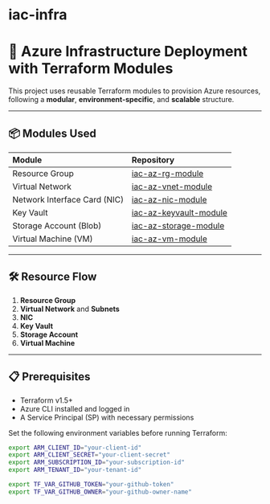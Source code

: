 # iac-infra

# 🚀 Azure Infrastructure Deployment with Terraform Modules

This project uses reusable Terraform modules to provision Azure resources, following a **modular**, **environment-specific**, and **scalable** structure.

---

## 📦 Modules Used

| Module | Repository |
|:------|:------------|
| Resource Group | [iac-az-rg-module](https://github.com/chaitanyakommoju/iac-az-rg-module.git) |
| Virtual Network | [iac-az-vnet-module](https://github.com/chaitanyakommoju/iac-az-vnet-module.git) |
| Network Interface Card (NIC) | [iac-az-nic-module](https://github.com/chaitanyakommoju/iac-az-nic-module.git) |
| Key Vault | [iac-az-keyvault-module](https://github.com/chaitanyakommoju/iac-az-keyvault-module.git) |
| Storage Account (Blob) | [iac-az-storage-module](https://github.com/chaitanyakommoju/iac-az-storage-module.git) |
| Virtual Machine (VM) | [iac-az-vm-module](https://github.com/chaitanyakommoju/iac-az-vm-module.git) |

---

## 🛠 Resource Flow

1. **Resource Group**
2. **Virtual Network** and **Subnets**
3. **NIC**
4. **Key Vault**
5. **Storage Account**
6. **Virtual Machine**

---

## 📋 Prerequisites

- Terraform v1.5+  
- Azure CLI installed and logged in  
- A Service Principal (SP) with necessary permissions  

Set the following environment variables before running Terraform:

```bash
export ARM_CLIENT_ID="your-client-id"
export ARM_CLIENT_SECRET="your-client-secret"
export ARM_SUBSCRIPTION_ID="your-subscription-id"
export ARM_TENANT_ID="your-tenant-id"

export TF_VAR_GITHUB_TOKEN="your-github-token"
export TF_VAR_GITHUB_OWNER="your-github-owner-name"

